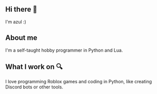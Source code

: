 ## Hi there 👋
I'm azul :)
## About me
I'm a self-taught hobby programmer in Python and Lua.
## What I work on 🔍
I love programming Roblox games and coding in Python, like creating Discord bots or other tools.
